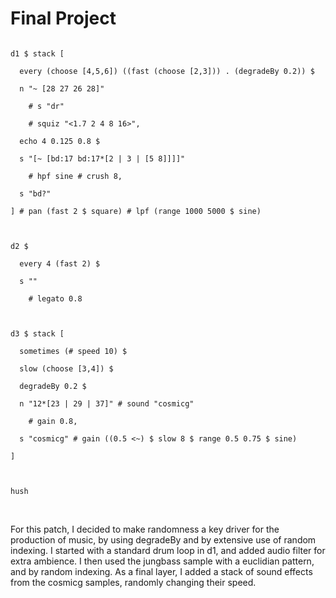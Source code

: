 # Final Project

<code>
d1 $ stack [<br>
  every (choose [4,5,6]) ((fast (choose [2,3])) . (degradeBy 0.2)) $<br>
  n "~ [28 27 26 28]"<br>
    # s "dr"<br>
    # squiz "<1.7 2 4 8 16>",<br>
  echo 4 0.125 0.8 $<br>
  s "[~ [bd:17 bd:17*[2 | 3 | [5 8]]]]"<br>
    # hpf sine # crush 8,<br>
  s "bd?"<br>
] # pan (fast 2 $ square) # lpf (range 1000 5000 $ sine)<br>
<br>
d2 $<br>
  every 4 (fast 2) $<br>
  s "<jungbass:8(5, 8) [jungbass:3 | jungbass:9]>"<br>
    # legato 0.8<br>
<br>
d3 $ stack [<br>
  sometimes (# speed 10) $<br>
  slow (choose [3,4]) $<br>
  degradeBy 0.2 $<br>
  n "12*[23 | 29 | 37]" # sound "cosmicg"<br>
    # gain 0.8,<br>
  s "cosmicg" # gain ((0.5 <~) $ slow 8 $ range 0.5 0.75 $ sine)<br>
]<br>
<br>
hush<br>
</code><br>

For this patch, I decided to make randomness a key driver for the production of music, by using degradeBy and by extensive use of random indexing. I started with a standard drum loop in d1, and added audio filter for extra ambience. I then used the jungbass sample with a euclidian pattern, and by random indexing. As a final layer, I added a stack of sound effects from the cosmicg samples, randomly changing their speed.
